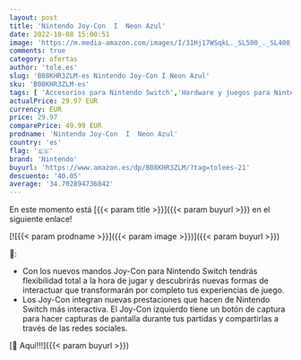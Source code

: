 ```yaml
---
layout: post
title: 'Nintendo Joy-Con  I  Neon Azul'
date: 2022-10-08 15:00:51
image: 'https://m.media-amazon.com/images/I/31Hj17WSqkL._SL500_._SL400_.jpg'
comments: true
category: ofertas
author: 'tole.es'
slug: 'B08KHR3ZLM-es Nintendo Joy-Con I Neon Azul'
sku: 'B08KHR3ZLM-es'
tags: [ 'Accesorios para Nintendo Switch','Hardware y juegos para Nintendo Switch','Mandos para Nintendo Switch','Videojuegos','nintendo','🇪🇸', ]
actualPrice: 29.97 EUR
currency: EUR
price: 29.97
comparePrice: 49.99 EUR
prodname: 'Nintendo Joy-Con  I  Neon Azul'
country: 'es'
flag: '🇪🇸'
brand: 'Nintendo'
buyurl: 'https://www.amazon.es/dp/B08KHR3ZLM/?tag=tolees-21'
descuento: '40.05'
average: '34.702894736842'
---
```


En este momento está [{{< param title >}}]({{< param buyurl >}}) en el siguiente enlace!

[![{{< param prodname >}}]({{< param image >}})]({{< param buyurl >}})

🔎:

- Con los nuevos mandos Joy-Con para Nintendo Switch tendrás flexibilidad total a la hora de jugar y descubrirás nuevas formas de interactuar que transformarán por completo tus experiencias de juego.
- Los Joy-Con integran nuevas prestaciones que hacen de Nintendo Switch más interactiva. El Joy-Con izquierdo tiene un botón de captura para hacer capturas de pantalla durante tus partidas y compartirlas a través de las redes sociales.

[🛒 Aquí!!!]({{< param buyurl >}})

